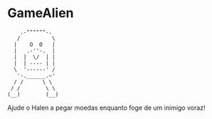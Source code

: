 # GameAlien

        .-""""""-.
       /          \
      |    O  O   |   
      |   .-''-.  |   
      |  |  \/  | |   
      |  | ---- | |   
      \  '------' /   
       '-.______.–'   
      / /      \ \    
     / /        \ \   
    (__)        (__)  

Ajude o Halen a pegar moedas enquanto foge de um inimigo voraz!
